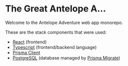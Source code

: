 # The Great Antelope A...

Welcome to the Antelope Adventure web app monorepo.

These are the stack components that were used:

- [React](https://reactjs.org/) (frontend)
- [Typescript](https://www.typescriptlang.org/docs/handbook/typescript-from-scratch.html) (frontend/backend language)
- [Prisma Client](https://www.prisma.io/docs/reference/tools-and-interfaces/prisma-client)
- [PostgreSQL](https://www.postgresql.org/about/) (database managed
  by [Prisma Migrate](https://www.prisma.io/docs/concepts/components/prisma-migrate))
